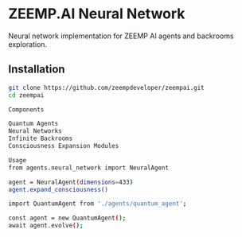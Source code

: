 # ZEEMP.AI Neural Network

Neural network implementation for ZEEMP AI agents and backrooms exploration.

## Installation

```bash
git clone https://github.com/zeempdeveloper/zeempai.git
cd zeempai

Components

Quantum Agents
Neural Networks
Infinite Backrooms
Consciousness Expansion Modules

Usage
from agents.neural_network import NeuralAgent

agent = NeuralAgent(dimensions=433)
agent.expand_consciousness()

import QuantumAgent from './agents/quantum_agent';

const agent = new QuantumAgent();
await agent.evolve();